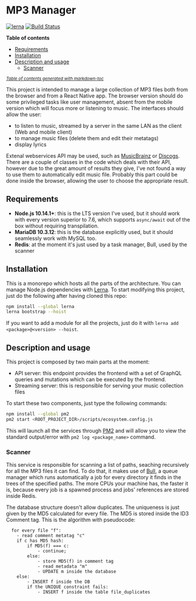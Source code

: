 # MP3 Manager

[![lerna](https://img.shields.io/badge/maintained%20with-lerna-cc00ff.svg)](https://lernajs.io/)
[![Build Status](https://travis-ci.com/chrisvoo/mp3manager.svg?branch=master)](https://travis-ci.com/chrisvoo/mp3manager)

__Table of contents__
- [Requirements](#requirements)
- [Installation](#installation)
- [Description and usage](#description-and-usage)
    * [Scanner](#scanner)

<small><i><a href='http://ecotrust-canada.github.io/markdown-toc/'>Table of contents generated with markdown-toc</a></i></small>

This project is intended to manage a large collection of MP3 files both from the browser and from a React Native app. The browser version should do some privileged tasks like user management, absent from the mobile version which will focus more or listening to music.
The interfaces should allow the user:

- to listen to music, streamed by a server in the same LAN as the client (Web and mobile client)
- to manage music files (delete them and edit their metatags)
- display lyrics

Extenal webservices API may be used, such as [MusicBrainz](https://musicbrainz.org/) or [Discogs](https://www.discogs.com/). There are a couple of classes in the code which deals with their API, however due to the great amount of results they give, I've not found a way to use them to automatically edit music file. Probably this part could be done inside the browser, allowing the user to choose the appropriate result. 

## Requirements
- __Node.js 10.14.1+__: this is the LTS version I've used, but it should work with every version superior to 7.6, which supports `async/await` out of the box without requiring transpilation.
- __MariaDB 10.3.12__: this is the database explicitly used, but it should seamlessly work with MySQL too.
- __Redis__: at the moment it's just used by a task manager, Bull, used by the scanner

## Installation

This is a monorepo which hosts all the parts of the architecture. You can manage Node.js dependencies with [Lerna](https://lernajs.io/). To start modifying this project, just do the following after having cloned this repo:

```bash
npm install --global lerna
lerna bootstrap --hoist
```

If you want to add a module for all the projects, just do it with `lerna add <package>@<version> --hoist`.

## Description and usage

This project is composed by two main parts at the moment:

* API server: this endpoint provides the frontend with a set of GraphQL queries and mutations which can be executed by the frontend.
* Streaming server: this is responsible for serving your music collection files

To start these two components, just type the following commands:

```bash
npm install --global pm2
pm2 start <ROOT_PROJECT_DIR>/scripts/ecosystem.config.js
```

This will launch all the services through [PM2](https://pm2.io/doc/en/runtime/overview/) and will allow you to view the standard output/error with `pm2 log <package_name>` command.

### Scanner

This service is responsible for scanning a list of paths, seaching recursively for all the MP3 files it can find. To do that, it makes use of [Bull](https://github.com/OptimalBits/bull), a queue manager which runs automatically a job for every directory it finds in the trees of the specified paths. The more CPUs your machine has, the faster it is, because every job is a spawned process and jobs' references are stored inside Redis.

The database structure doesn't allow duplicates. The uniqueness is just given by the MD5 calculated for every file. The MD5 is stored inside the ID3 Comment tag. This is the algorithm with pseudocode:

```
  for every file "f":
    - read comment metatag "c"
    if c has MD5 hash:
        if MD5(f) === c:
            - continue;
        else:
            - store MD5(f) in comment tag
            - read metadata "m"
            - UPDATE m inside the database
    else:
        - INSERT f inside the DB
        if the UNIQUE constraint fails:
            - INSERT f inside the table file_duplicates
```

